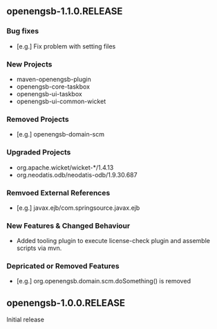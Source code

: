 openengsb-1.1.0.RELEASE
-----------------------

### Bug fixes
  * [e.g.] Fix problem with setting files

### New Projects
  * maven-openengsb-plugin
  * openengsb-core-taskbox
  * openengsb-ui-taskbox
  * openengsb-ui-common-wicket

### Removed Projects
  * [e.g.] openengsb-domain-scm

### Upgraded Projects
 * org.apache.wicket/wicket-*/1.4.13
 * org.neodatis.odb/neodatis-odb/1.9.30.687

### Remvoed External References
  * [e.g.] javax.ejb/com.springsource.javax.ejb

### New Features & Changed Behaviour
  * Added tooling plugin to execute license-check plugin and assemble scripts via mvn.

### Depricated or Removed Features
  * [e.g.] org.openengsb.domain.scm.doSomething() is removed

openengsb-1.0.0.RELEASE
-----------------------

Initial release

